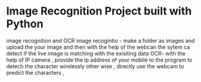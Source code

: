 # Image Recognition Project built with Python
image recognition and OCR
image recogintio  - make a folder as images and upload the your image and then with the help of the webcan the sytem ca detect if the live image is matching with the exisiting data
OCR- with the help of IP camera , provide the ip address of your mobile to the program to detech the character wirelessly other wise , directly use the webcam to predict the characters , 
